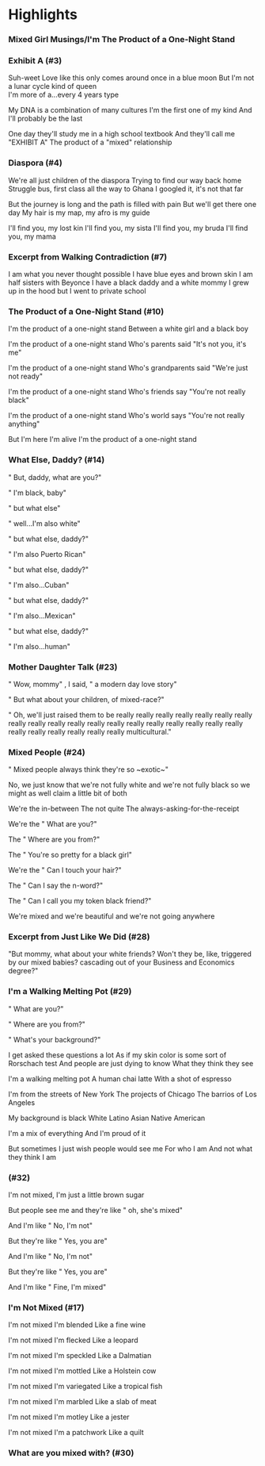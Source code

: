 # Highlights

### Mixed Girl Musings/I'm The Product of a One-Night Stand

### Exhibit A (#3)
Suh-weet 
Love like this only comes around once in a blue moon 
But I'm not a lunar cycle kind of queen  
I'm more of a...every 4 years type 

My DNA is a combination of many cultures 
I'm the first one of my kind 
And I'll probably be the last 

One day they'll study me in a high school textbook 
And they'll call me "EXHIBIT A" 
The product of a "mixed" relationship


### Diaspora (#4)

We're all just children of the diaspora
Trying to find our way back home
Struggle bus, first class all the way to Ghana 
I googled it, it's not that far

But the journey is long and the path is filled with pain
But we'll get there  one day
My hair is my map, my afro is my guide 

I'll find you,
my lost kin I'll find you,
my sista I'll find you,
my bruda I'll find you,
my mama


### Excerpt from Walking Contradiction (#7)

I am what you never thought possible
I have blue eyes and brown skin
I am half sisters with Beyonce
I have a black daddy and a white mommy
I grew up in the hood but I went to private school


### The Product of a One-Night Stand (#10)

I'm the product of a one-night stand
Between a white girl and a black boy

I'm the product of a one-night stand
Who's parents said "It's not you, it's me"

I'm the product of a one-night stand 
Who's grandparents said "We're just not ready"

I'm the product of a one-night stand 
Who's friends say "You're not really black" 

I'm the product of a one-night stand 
Who's world says "You're not really anything" 

But I'm here I'm alive 
I'm the product of a one-night stand


### What Else, Daddy? (#14)

"
But, daddy, what are you?"
 
"
I'm black, baby"

"
but what else"
 
"
well...I'm also white"
 
"
but what else, daddy?"
 
"
I'm also Puerto Rican"
 
"
but what else, daddy?"
 
"
I'm also...Cuban"
 
"
but what else, daddy?"
 
"
I'm also...Mexican"
 
"
but what else, daddy?"
 

"
I'm also...human"


### Mother Daughter Talk (#23)


"
Wow, mommy"
, I said, "
a modern day love story"


"
But what about your children, of mixed-race?"


"
Oh, we'll just raised them to be really really really really really really really really really really really really really really really really really really really really really really really really really multicultural."



### Mixed People (#24)


"
Mixed people always think they're so ~exotic~"


No, we just know that we're not fully white 
and we're not fully black 
so we might as well claim a little bit of both 

We're the in-between 
The not quite 
The always-asking-for-the-receipt 

We're the "
What are you?"
 
The "
Where are you from?"
 
The "
You're so pretty for a black girl"
 

We're the "
Can I touch your hair?"
 
The "
Can I say the n-word?"
 
The "
Can I call you my token black friend?"


We're mixed 
and we're beautiful 
and we're not going anywhere


### Excerpt from Just Like We Did (#28)

"But mommy, what about your white friends? Won't they be, like, triggered by our mixed babies? cascading out of your Business and Economics degree?"



### I'm a Walking Melting Pot (#29)


"
What are you?"

"
Where are you from?"

"
What's your background?"


I get asked these questions a lot
As if my skin color is some sort of Rorschach test
And people are just dying to know
What they think they see

I'm a walking melting pot
A human chai latte
With a shot of espresso

I'm from the streets of New York
The projects of Chicago
The barrios of Los Angeles

My background is black
White
Latino
Asian
Native American

I'm a mix of everything
And I'm proud of it

But sometimes I just wish people would see me
For who I am
And not what they think I am

### (#32)

I'm not mixed, I'm just a little brown sugar

But people see me and they're like "
oh, she's mixed"


And I'm like "
No, I'm not"


But they're like "
Yes, you are"


And I'm like "
No, I'm not"


But they're like "
Yes, you are"


And I'm like "
Fine, I'm mixed"



### I'm Not Mixed (#17)


I'm not mixed
I'm blended
Like a fine wine

I'm not mixed
I'm flecked
Like a leopard

I'm not mixed
I'm speckled
Like a Dalmatian

I'm not mixed
I'm mottled
Like a Holstein cow

I'm not mixed
I'm variegated
Like a tropical fish

I'm not mixed
I'm marbled
Like a slab of meat

I'm not mixed
I'm motley
Like a jester

I'm not mixed
I'm a patchwork
Like a quilt


### What are you mixed with? (#30)